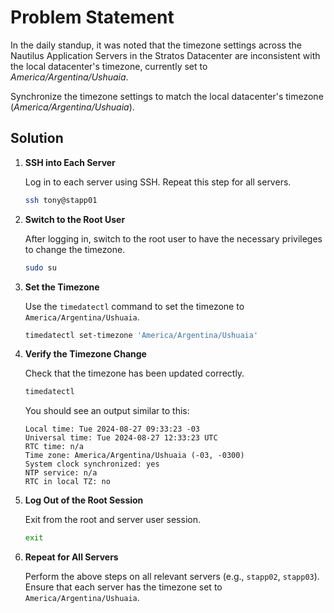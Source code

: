 # Problem Statement

In the daily standup, it was noted that the timezone settings across the Nautilus Application Servers in the Stratos Datacenter are inconsistent with the local datacenter's timezone, currently set to *America/Argentina/Ushuaia*.

Synchronize the timezone settings to match the local datacenter's timezone (*America/Argentina/Ushuaia*).

## Solution

1. **SSH into Each Server**

   Log in to each server using SSH. Repeat this step for all servers.

   ```bash
   ssh tony@stapp01
   ```

2. **Switch to the Root User**

   After logging in, switch to the root user to have the necessary privileges to change the timezone.

   ```bash
   sudo su
   ```

3. **Set the Timezone**

   Use the `timedatectl` command to set the timezone to `America/Argentina/Ushuaia`.

   ```bash
   timedatectl set-timezone 'America/Argentina/Ushuaia'
   ```

4. **Verify the Timezone Change**

   Check that the timezone has been updated correctly.

   ```bash
   timedatectl
   ```

   You should see an output similar to this:

   ```
   Local time: Tue 2024-08-27 09:33:23 -03
   Universal time: Tue 2024-08-27 12:33:23 UTC
   RTC time: n/a
   Time zone: America/Argentina/Ushuaia (-03, -0300)
   System clock synchronized: yes
   NTP service: n/a
   RTC in local TZ: no
   ```

5. **Log Out of the Root Session**

   Exit from the root and server user session.

   ```bash
   exit
   ```

6. **Repeat for All Servers**

   Perform the above steps on all relevant servers (e.g., `stapp02`, `stapp03`). Ensure that each server has the timezone set to `America/Argentina/Ushuaia`.
